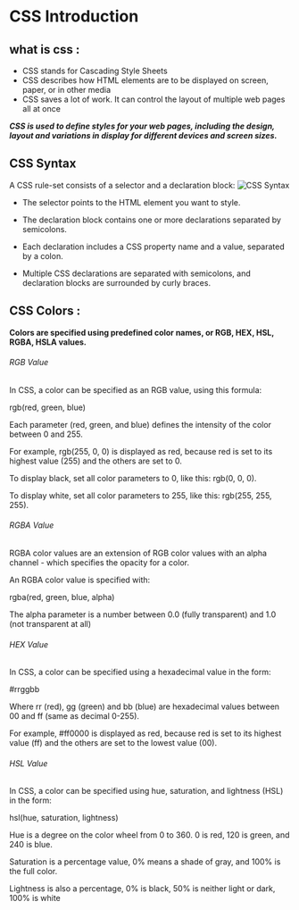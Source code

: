 # CSS Introduction


## what is css :

+ CSS stands for Cascading Style Sheets
+ CSS describes how HTML elements are to be displayed on screen, paper, or in other media
+ CSS saves a lot of work. It can control the layout of multiple web pages all at once

__*CSS is used to define styles for your web pages, including the design, layout and variations in display for different devices and screen sizes.*__

## CSS Syntax
A CSS rule-set consists of a selector and a declaration block:
![CSS Syntax](https://www.w3schools.com/css/selector.gif)

* The selector points to the HTML element you want to style.

* The declaration block contains one or more declarations separated by semicolons.

* Each declaration includes a CSS property name and a value, separated by a colon.

* Multiple CSS declarations are separated with semicolons, and declaration blocks are surrounded by curly braces.



## CSS Colors :

**Colors are specified using predefined color names, or RGB, HEX, HSL, RGBA, HSLA values.**

###### RGB Value

In CSS, a color can be specified as an RGB value, using this formula:

rgb(red, green, blue)

Each parameter (red, green, and blue) defines the intensity of the color between 0 and 255.

For example, rgb(255, 0, 0) is displayed as red, because red is set to its highest value (255) and the others are set to 0.

To display black, set all color parameters to 0, like this: rgb(0, 0, 0).

To display white, set all color parameters to 255, like this: rgb(255, 255, 255).

###### RGBA Value

RGBA color values are an extension of RGB color values with an alpha channel - which specifies the opacity for a color.

An RGBA color value is specified with:

rgba(red, green, blue, alpha)

The alpha parameter is a number between 0.0 (fully transparent) and 1.0 (not transparent at all)

###### HEX Value

In CSS, a color can be specified using a hexadecimal value in the form:

#rrggbb

Where rr (red), gg (green) and bb (blue) are hexadecimal values between 00 and ff (same as decimal 0-255).

For example, #ff0000 is displayed as red, because red is set to its highest value (ff) and the others are set to the lowest value (00).

###### HSL Value

In CSS, a color can be specified using hue, saturation, and lightness (HSL) in the form:

hsl(hue, saturation, lightness)

Hue is a degree on the color wheel from 0 to 360. 0 is red, 120 is green, and 240 is blue.

Saturation is a percentage value, 0% means a shade of gray, and 100% is the full color.

Lightness is also a percentage, 0% is black, 50% is neither light or dark, 100% is white

